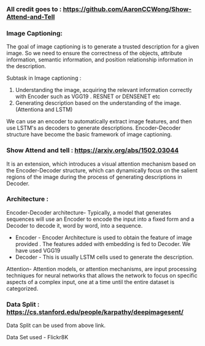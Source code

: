 ###  All credit goes to : https://github.com/AaronCCWong/Show-Attend-and-Tell
### Image Captioning:
The goal of image captioning is to generate a trusted description for a given image. So we need to ensure the correctness of the objects, attribute information, semantic information, and position relationship information in the description. 
 
Subtask in Image captioning :

1. Understanding the image, acquiring the relevant information correctly with Encoder such as VGG19 . RESNET or DENSENET etc
2. Generating description based on the understanding of the image.(Attentiona and LSTM) 

We can use an encoder to automatically extract image features, and then use LSTM's as decoders to generate descriptions. Encoder-Decoder structure have become the basic framework of image captioning.

### Show Attend and tell : https://arxiv.org/abs/1502.03044
It is an extension, which introduces a visual attention mechanism based on the Encoder-Decoder structure, which can dynamically focus on the salient regions of the image during the process of generating descriptions in Decoder.

### Architecture :

Encoder-Decoder architecture- Typically, a model that generates sequences will use an Encoder to encode the input into a fixed form and a Decoder to decode it, word by word, into a sequence.

 -   Encoder - Encoder Architecture is used to obtain the feature of image provided . The features added with embedding is fed to Decoder. We have used VGG19
 -   Decoder - This is usually  LSTM cells used to generate the description.

Attention-  Attention models, or attention mechanisms, are input processing techniques for neural networks that allows the network to focus on specific aspects of a complex input, one at a time until the entire dataset is categorized.

### Data Split : https://cs.stanford.edu/people/karpathy/deepimagesent/
 Data Split can be used from above link.
 
 Data Set used - Flickr8K
 
                                                               
